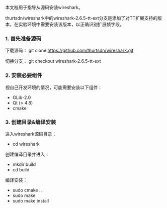 本文档用于指导从源码安装wireshark。

thurtsdn/wireshark中的wireshark-2.6.5-tt-ext分支是添加了对TT扩展支持的版本，在实验环境中需要安装该版本，以正确识别扩展帧字段。

### 1. 首先准备源码

下载源码：
git clone https://github.com/thurtsdn/wireshark.git

切换分支：
git checkout wireshark-2.6.5-tt-ext

### 2. 安装必要组件

视自己开发环境的情况，可能需要安装以下组件：

- GLib-2.0
- Qt (> 4.8)
- cmake

### 3. 创建目录&编译安装

进入wireshark源码目录：  
- cd wireshark

创建编译目录并进入：  
- mkdir build
- cd build

编译安装：
- sudo cmake ..
- sudo make
- sudo make install

